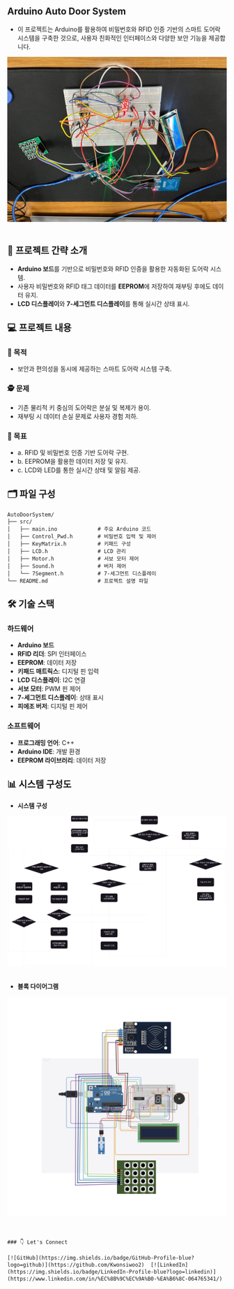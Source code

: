 ## Arduino Auto Door System

  - 이 프로젝트는 Arduino를 활용하여 비밀번호와 RFID 인증 기반의 스마트 도어락 시스템을 구축한 것으로, 사용자 친화적인 인터페이스와 다양한 보안 기능을 제공합니다.

![결과물 사진](./image/main.jpg)
<br><br>

## 📁 프로젝트 간략 소개

- **Arduino 보드**를 기반으로 비밀번호와 RFID 인증을 활용한 자동화된 도어락 시스템.
- 사용자 비밀번호와 RFID 태그 데이터를 **EEPROM**에 저장하여 재부팅 후에도 데이터 유지.
- **LCD 디스플레이**와 **7-세그먼트 디스플레이**를 통해 실시간 상태 표시.

## 💻 프로젝트 내용

### 🎯 목적
- 보안과 편의성을 동시에 제공하는 스마트 도어락 시스템 구축.

### 🕵️ 문제
- 기존 물리적 키 중심의 도어락은 분실 및 복제가 용이.
- 재부팅 시 데이터 손실 문제로 사용자 경험 저하.

### 🎣 목표
- a. RFID 및 비밀번호 인증 기반 도어락 구현.
- b. EEPROM을 활용한 데이터 저장 및 유지.
- c. LCD와 LED를 통한 실시간 상태 및 알림 제공.

## 🗂️ 파일 구성

```
AutoDoorSystem/
├── src/
│   ├── main.ino             # 주요 Arduino 코드
│   ├── Control_Pwd.h        # 비밀번호 입력 및 제어
│   ├── KeyMatrix.h          # 키패드 구성
│   ├── LCD.h                # LCD 관리
│   ├── Motor.h              # 서보 모터 제어
│   ├── Sound.h              # 버저 제어
│   └── 7Segment.h           # 7-세그먼트 디스플레이
└── README.md                # 프로젝트 설명 파일
```

## 🛠️ 기술 스택

### **하드웨어**
- **Arduino 보드**
- **RFID 리더**: SPI 인터페이스
- **EEPROM**: 데이터 저장
- **키패드 매트릭스**: 디지털 핀 입력
- **LCD 디스플레이**: I2C 연결
- **서보 모터**: PWM 핀 제어
- **7-세그먼트 디스플레이**: 상태 표시
- **피에조 버저**: 디지털 핀 제어

### **소프트웨어**
- **프로그래밍 언어**: C++
- **Arduino IDE**: 개발 환경
- **EEPROM 라이브러리**: 데이터 저장

## 📊 시스템 구성도

- **시스템 구성**

![시스템 구성도](flowchart.png)
<br><br>

- **블록 다이어그램**

![블록 다이어그램](block_diagram.jpg)
<br><br>

```

### 👇 Let's Connect

[![GitHub](https://img.shields.io/badge/GitHub-Profile-blue?logo=github)](https://github.com/Kwonsiwoo2)  [![LinkedIn](https://img.shields.io/badge/LinkedIn-Profile-blue?logo=linkedin)](https://www.linkedin.com/in/%EC%8B%9C%EC%9A%B0-%EA%B6%8C-064765341/)

